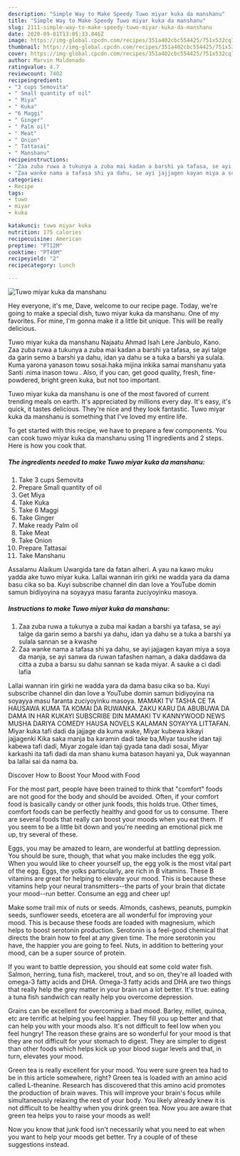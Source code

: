 ```yaml
---
description: "Simple Way to Make Speedy Tuwo miyar kuka da manshanu"
title: "Simple Way to Make Speedy Tuwo miyar kuka da manshanu"
slug: 2111-simple-way-to-make-speedy-tuwo-miyar-kuka-da-manshanu
date: 2020-09-01T13:05:33.846Z
image: https://img-global.cpcdn.com/recipes/351a402cbc554425/751x532cq70/tuwo-miyar-kuka-da-manshanu-recipe-main-photo.jpg
thumbnail: https://img-global.cpcdn.com/recipes/351a402cbc554425/751x532cq70/tuwo-miyar-kuka-da-manshanu-recipe-main-photo.jpg
cover: https://img-global.cpcdn.com/recipes/351a402cbc554425/751x532cq70/tuwo-miyar-kuka-da-manshanu-recipe-main-photo.jpg
author: Marvin Maldonado
ratingvalue: 4.7
reviewcount: 7402
recipeingredient:
- "3 cups Semovita"
- " Small quantity of oil"
- " Miya"
- " Kuka"
- "6 Maggi"
- " Ginger"
- " Palm oil"
- " Meat"
- " Onion"
- " Tattasai"
- " Manshanu"
recipeinstructions:
- "Zaa zuba ruwa a tukunya a zuba mai kadan a barshi ya tafasa, se ayi talge da garin semo a barshi ya dahu, idan ya dahu se a tuka a barshi ya sulala sannan se a kwashe"
- "Zaa wanke nama a tafasa shi ya dahu, se ayi jajjagen kayan miya a soya da manja, se ayi sanwa da ruwan tafashen naman, a daka daddawa da citta a zuba a barsu su dahu sannan se kada miyar. A sauke a ci dadi lafia"
categories:
- Recipe
tags:
- tuwo
- miyar
- kuka

katakunci: tuwo miyar kuka 
nutrition: 175 calories
recipecuisine: American
preptime: "PT12M"
cooktime: "PT40M"
recipeyield: "2"
recipecategory: Lunch

---
```



![Tuwo miyar kuka da manshanu](https://img-global.cpcdn.com/recipes/351a402cbc554425/751x532cq70/tuwo-miyar-kuka-da-manshanu-recipe-main-photo.jpg)

Hey everyone, it's me, Dave, welcome to our recipe page. Today, we're going to make a special dish, tuwo miyar kuka da manshanu. One of my favorites. For mine, I'm gonna make it a little bit unique. This will be really delicious.

Tuwo miyar kuka da manshanu Najaatu Ahmad Isah Lere Janbulo, Kano. Zaa zuba ruwa a tukunya a zuba mai kadan a barshi ya tafasa, se ayi talge da garin semo a barshi ya dahu, idan ya dahu se a tuka a barshi ya sulala. Kuma yarona yanason towu sosai.haka mijina inkika samai manshanu yata Santi .nima inason towu . Also, if you can, get good quality, fresh, fine-powdered, bright green kuka, but not too important.

Tuwo miyar kuka da manshanu is one of the most favored of current trending meals on earth. It's appreciated by millions every day. It's easy, it's quick, it tastes delicious. They're nice and they look fantastic. Tuwo miyar kuka da manshanu is something that I've loved my entire life.


To get started with this recipe, we have to prepare a few components. You can cook tuwo miyar kuka da manshanu using 11 ingredients and 2 steps. Here is how you cook that.

<!--inarticleads1-->

##### The ingredients needed to make Tuwo miyar kuka da manshanu:

1. Take 3 cups Semovita
1. Prepare  Small quantity of oil
1. Get  Miya
1. Take  Kuka
1. Take 6 Maggi
1. Take  Ginger
1. Make ready  Palm oil
1. Take  Meat
1. Take  Onion
1. Prepare  Tattasai
1. Take  Manshanu


Assalamu Alaikum Uwargida tare da fatan alheri. A yau na kawo muku yadda ake tuwo miyar kuka. Lallai wannan irin girki ne wadda yara da dama basu cika so ba. Kuyi subscribe channel din dan love a YouTube domin samun bidiyoyina na soyayya masu faranta zuciyoyinku masoya. 

<!--inarticleads2-->

##### Instructions to make Tuwo miyar kuka da manshanu:

1. Zaa zuba ruwa a tukunya a zuba mai kadan a barshi ya tafasa, se ayi talge da garin semo a barshi ya dahu, idan ya dahu se a tuka a barshi ya sulala sannan se a kwashe
1. Zaa wanke nama a tafasa shi ya dahu, se ayi jajjagen kayan miya a soya da manja, se ayi sanwa da ruwan tafashen naman, a daka daddawa da citta a zuba a barsu su dahu sannan se kada miyar. A sauke a ci dadi lafia


Lallai wannan irin girki ne wadda yara da dama basu cika so ba. Kuyi subscribe channel din dan love a YouTube domin samun bidiyoyina na soyayya masu faranta zuciyoyinku masoya. MAMAKI TV TASHA CE TA HAUSAWA KUMA TA KOMAI DA RUWANKA. ZAKU KARU DA ABUBUWA DA DAMA IN HAR KUKAYI SUBSCRIBE DIN MAMAKI TV KANNYWOOD NEWS MUSHA DARIYA COMEDY HAUSA NOVELS KALAMAN SOYAYYA LITTAFAN. Miyar kuka tafi dadi da jajjage da kuma wake, Miyar kubewa kikayi jajjagenki Kika saka manja ba karamin dadi take ba,Miyar taushe idan taji kabewa tafi dadi, Miyar zogale idan taji gyada tana dadi sosai, Miyar karkashi ita tafi dadi da man shanu kuma batason hayani ya, Duk wayannan ba lallai sai da nama ba. 

Discover How to Boost Your Mood with Food


For the most part, people have been trained to think that "comfort" foods are not good for the body and should be avoided. Often, if your comfort food is basically candy or other junk foods, this holds true. Other times, comfort foods can be perfectly healthy and good for us to consume. There are several foods that really can boost your moods when you eat them. If you seem to be a little bit down and you're needing an emotional pick me up, try several of these.

Eggs, you may be amazed to learn, are wonderful at battling depression. You should be sure, though, that what you make includes the egg yolk. When you would like to cheer yourself up, the egg yolk is the most vital part of the egg. Eggs, the yolks particularly, are rich in B vitamins. These B vitamins are great for helping to elevate your mood. This is because these vitamins help your neural transmitters--the parts of your brain that dictate your mood--run better. Consume an egg and cheer up!

Make some trail mix of nuts or seeds. Almonds, cashews, peanuts, pumpkin seeds, sunflower seeds, etcetera are all wonderful for improving your mood. This is because these foods are loaded with magnesium, which helps to boost serotonin production. Serotonin is a feel-good chemical that directs the brain how to feel at any given time. The more serotonin you have, the happier you are going to feel. Nuts, in addition to bettering your mood, can be a super source of protein.

If you want to battle depression, you should eat some cold water fish. Salmon, herring, tuna fish, mackerel, trout, and so on, they're all loaded with omega-3 fatty acids and DHA. Omega-3 fatty acids and DHA are two things that really help the grey matter in your brain run a lot better. It's true: eating a tuna fish sandwich can really help you overcome depression. 

Grains can be excellent for overcoming a bad mood. Barley, millet, quinoa, etc are terrific at helping you feel happier. They fill you up better and that can help you with your moods also. It's not difficult to feel low when you feel hungry! The reason these grains are so wonderful for your mood is that they are not difficult for your stomach to digest. They are simpler to digest than other foods which helps kick up your blood sugar levels and that, in turn, elevates your mood.

Green tea is really excellent for your mood. You were sure green tea had to be in this article somewhere, right? Green tea is loaded with an amino acid called L-theanine. Research has discovered that this amino acid promotes the production of brain waves. This will improve your brain's focus while simultaneously relaxing the rest of your body. You likely already knew it is not difficult to be healthy when you drink green tea. Now you are aware that green tea helps you to raise your moods as well!

Now you know that junk food isn't necessarily what you need to eat when you want to help your moods get better. Try  a  couple of  of  these  suggestions  instead.

